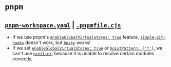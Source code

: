 # `pnpm`

## [`pnpm-workspace.yaml`](https://pnpm.io/settings) | [`.pnpmfile.cjs`](https://pnpm.io/pnpmfile)

- If we use pnpm's [`enableGlobalVirtualStores: true`](https://pnpm.io/settings#enableglobalvirtualstore) feature, [`simple-git-hooks`](https://www.npmjs.com/package/simple-git-hooks) doesn't work, but [`husky`](https://www.npmjs.com/package/husky) works!
- If we set [`enableGlobalVirtualStores: true`](https://pnpm.io/settings#enableglobalvirtualstore) or [`hoistPattern: ['*']`](https://pnpm.io/settings#hoistpattern), we can't use [`prettier`](https://github.com/prettier), because it is unable to resolve certain modules correctly.
